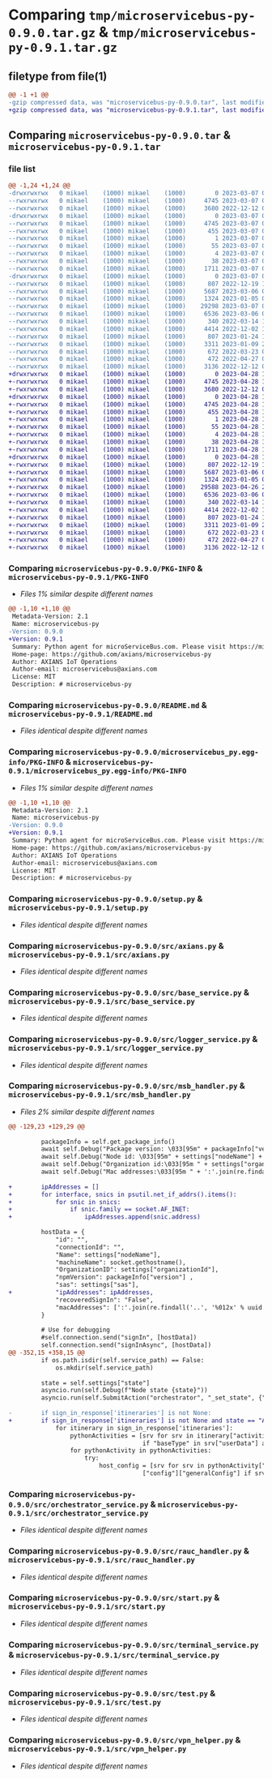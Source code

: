 # Comparing `tmp/microservicebus-py-0.9.0.tar.gz` & `tmp/microservicebus-py-0.9.1.tar.gz`

## filetype from file(1)

```diff
@@ -1 +1 @@
-gzip compressed data, was "microservicebus-py-0.9.0.tar", last modified: Tue Mar  7 08:19:32 2023, max compression
+gzip compressed data, was "microservicebus-py-0.9.1.tar", last modified: Fri Apr 28 14:19:27 2023, max compression
```

## Comparing `microservicebus-py-0.9.0.tar` & `microservicebus-py-0.9.1.tar`

### file list

```diff
@@ -1,24 +1,24 @@
-drwxrwxrwx   0 mikael    (1000) mikael    (1000)        0 2023-03-07 08:19:32.118764 microservicebus-py-0.9.0/
--rwxrwxrwx   0 mikael    (1000) mikael    (1000)     4745 2023-03-07 08:19:32.114577 microservicebus-py-0.9.0/PKG-INFO
--rwxrwxrwx   0 mikael    (1000) mikael    (1000)     3680 2022-12-12 08:25:32.000000 microservicebus-py-0.9.0/README.md
-drwxrwxrwx   0 mikael    (1000) mikael    (1000)        0 2023-03-07 08:19:31.737670 microservicebus-py-0.9.0/microservicebus_py.egg-info/
--rwxrwxrwx   0 mikael    (1000) mikael    (1000)     4745 2023-03-07 08:19:31.000000 microservicebus-py-0.9.0/microservicebus_py.egg-info/PKG-INFO
--rwxrwxrwx   0 mikael    (1000) mikael    (1000)      455 2023-03-07 08:19:31.000000 microservicebus-py-0.9.0/microservicebus_py.egg-info/SOURCES.txt
--rwxrwxrwx   0 mikael    (1000) mikael    (1000)        1 2023-03-07 08:19:31.000000 microservicebus-py-0.9.0/microservicebus_py.egg-info/dependency_links.txt
--rwxrwxrwx   0 mikael    (1000) mikael    (1000)       55 2023-03-07 08:19:31.000000 microservicebus-py-0.9.0/microservicebus_py.egg-info/entry_points.txt
--rwxrwxrwx   0 mikael    (1000) mikael    (1000)        4 2023-03-07 08:19:31.000000 microservicebus-py-0.9.0/microservicebus_py.egg-info/top_level.txt
--rwxrwxrwx   0 mikael    (1000) mikael    (1000)       38 2023-03-07 08:19:32.119775 microservicebus-py-0.9.0/setup.cfg
--rwxrwxrwx   0 mikael    (1000) mikael    (1000)     1711 2023-03-07 08:09:06.000000 microservicebus-py-0.9.0/setup.py
-drwxrwxrwx   0 mikael    (1000) mikael    (1000)        0 2023-03-07 08:19:32.085179 microservicebus-py-0.9.0/src/
--rwxrwxrwx   0 mikael    (1000) mikael    (1000)      807 2022-12-19 11:22:24.000000 microservicebus-py-0.9.0/src/axians.py
--rwxrwxrwx   0 mikael    (1000) mikael    (1000)     5687 2023-03-06 08:28:59.000000 microservicebus-py-0.9.0/src/base_service.py
--rwxrwxrwx   0 mikael    (1000) mikael    (1000)     1324 2023-01-05 09:33:48.000000 microservicebus-py-0.9.0/src/logger_service.py
--rwxrwxrwx   0 mikael    (1000) mikael    (1000)    29298 2023-03-07 08:17:54.000000 microservicebus-py-0.9.0/src/msb_handler.py
--rwxrwxrwx   0 mikael    (1000) mikael    (1000)     6536 2023-03-06 08:30:37.000000 microservicebus-py-0.9.0/src/orchestrator_service.py
--rwxrwxrwx   0 mikael    (1000) mikael    (1000)      340 2022-03-14 19:13:32.000000 microservicebus-py-0.9.0/src/queue_message.py
--rwxrwxrwx   0 mikael    (1000) mikael    (1000)     4414 2022-12-02 13:59:45.000000 microservicebus-py-0.9.0/src/rauc_handler.py
--rwxrwxrwx   0 mikael    (1000) mikael    (1000)      807 2023-01-24 11:06:53.000000 microservicebus-py-0.9.0/src/start.py
--rwxrwxrwx   0 mikael    (1000) mikael    (1000)     3311 2023-01-09 21:54:56.000000 microservicebus-py-0.9.0/src/terminal_service.py
--rwxrwxrwx   0 mikael    (1000) mikael    (1000)      672 2022-03-23 09:36:17.000000 microservicebus-py-0.9.0/src/test.py
--rwxrwxrwx   0 mikael    (1000) mikael    (1000)      472 2022-04-27 07:36:56.000000 microservicebus-py-0.9.0/src/utils.py
--rwxrwxrwx   0 mikael    (1000) mikael    (1000)     3136 2022-12-12 08:35:01.000000 microservicebus-py-0.9.0/src/vpn_helper.py
+drwxrwxrwx   0 mikael    (1000) mikael    (1000)        0 2023-04-28 14:19:27.627327 microservicebus-py-0.9.1/
+-rwxrwxrwx   0 mikael    (1000) mikael    (1000)     4745 2023-04-28 14:19:27.623328 microservicebus-py-0.9.1/PKG-INFO
+-rwxrwxrwx   0 mikael    (1000) mikael    (1000)     3680 2022-12-12 08:25:32.000000 microservicebus-py-0.9.1/README.md
+drwxrwxrwx   0 mikael    (1000) mikael    (1000)        0 2023-04-28 14:19:27.155788 microservicebus-py-0.9.1/microservicebus_py.egg-info/
+-rwxrwxrwx   0 mikael    (1000) mikael    (1000)     4745 2023-04-28 14:19:26.000000 microservicebus-py-0.9.1/microservicebus_py.egg-info/PKG-INFO
+-rwxrwxrwx   0 mikael    (1000) mikael    (1000)      455 2023-04-28 14:19:26.000000 microservicebus-py-0.9.1/microservicebus_py.egg-info/SOURCES.txt
+-rwxrwxrwx   0 mikael    (1000) mikael    (1000)        1 2023-04-28 14:19:26.000000 microservicebus-py-0.9.1/microservicebus_py.egg-info/dependency_links.txt
+-rwxrwxrwx   0 mikael    (1000) mikael    (1000)       55 2023-04-28 14:19:26.000000 microservicebus-py-0.9.1/microservicebus_py.egg-info/entry_points.txt
+-rwxrwxrwx   0 mikael    (1000) mikael    (1000)        4 2023-04-28 14:19:26.000000 microservicebus-py-0.9.1/microservicebus_py.egg-info/top_level.txt
+-rwxrwxrwx   0 mikael    (1000) mikael    (1000)       38 2023-04-28 14:19:27.629352 microservicebus-py-0.9.1/setup.cfg
+-rwxrwxrwx   0 mikael    (1000) mikael    (1000)     1711 2023-04-28 14:15:01.000000 microservicebus-py-0.9.1/setup.py
+drwxrwxrwx   0 mikael    (1000) mikael    (1000)        0 2023-04-28 14:19:27.591430 microservicebus-py-0.9.1/src/
+-rwxrwxrwx   0 mikael    (1000) mikael    (1000)      807 2022-12-19 11:22:24.000000 microservicebus-py-0.9.1/src/axians.py
+-rwxrwxrwx   0 mikael    (1000) mikael    (1000)     5687 2023-03-06 08:28:59.000000 microservicebus-py-0.9.1/src/base_service.py
+-rwxrwxrwx   0 mikael    (1000) mikael    (1000)     1324 2023-01-05 09:33:48.000000 microservicebus-py-0.9.1/src/logger_service.py
+-rwxrwxrwx   0 mikael    (1000) mikael    (1000)    29588 2023-04-26 22:27:47.000000 microservicebus-py-0.9.1/src/msb_handler.py
+-rwxrwxrwx   0 mikael    (1000) mikael    (1000)     6536 2023-03-06 08:30:37.000000 microservicebus-py-0.9.1/src/orchestrator_service.py
+-rwxrwxrwx   0 mikael    (1000) mikael    (1000)      340 2022-03-14 19:13:32.000000 microservicebus-py-0.9.1/src/queue_message.py
+-rwxrwxrwx   0 mikael    (1000) mikael    (1000)     4414 2022-12-02 13:59:45.000000 microservicebus-py-0.9.1/src/rauc_handler.py
+-rwxrwxrwx   0 mikael    (1000) mikael    (1000)      807 2023-01-24 11:06:53.000000 microservicebus-py-0.9.1/src/start.py
+-rwxrwxrwx   0 mikael    (1000) mikael    (1000)     3311 2023-01-09 21:54:56.000000 microservicebus-py-0.9.1/src/terminal_service.py
+-rwxrwxrwx   0 mikael    (1000) mikael    (1000)      672 2022-03-23 09:36:17.000000 microservicebus-py-0.9.1/src/test.py
+-rwxrwxrwx   0 mikael    (1000) mikael    (1000)      472 2022-04-27 07:36:56.000000 microservicebus-py-0.9.1/src/utils.py
+-rwxrwxrwx   0 mikael    (1000) mikael    (1000)     3136 2022-12-12 08:35:01.000000 microservicebus-py-0.9.1/src/vpn_helper.py
```

### Comparing `microservicebus-py-0.9.0/PKG-INFO` & `microservicebus-py-0.9.1/PKG-INFO`

 * *Files 1% similar despite different names*

```diff
@@ -1,10 +1,10 @@
 Metadata-Version: 2.1
 Name: microservicebus-py
-Version: 0.9.0
+Version: 0.9.1
 Summary: Python agent for microServiceBus.com. Please visit https://microservicebus.com for more information.
 Home-page: https://github.com/axians/microservicebus-py
 Author: AXIANS IoT Operations
 Author-email: microservicebus@axians.com
 License: MIT
 Description: # microservicebus-py
```

### Comparing `microservicebus-py-0.9.0/README.md` & `microservicebus-py-0.9.1/README.md`

 * *Files identical despite different names*

### Comparing `microservicebus-py-0.9.0/microservicebus_py.egg-info/PKG-INFO` & `microservicebus-py-0.9.1/microservicebus_py.egg-info/PKG-INFO`

 * *Files 1% similar despite different names*

```diff
@@ -1,10 +1,10 @@
 Metadata-Version: 2.1
 Name: microservicebus-py
-Version: 0.9.0
+Version: 0.9.1
 Summary: Python agent for microServiceBus.com. Please visit https://microservicebus.com for more information.
 Home-page: https://github.com/axians/microservicebus-py
 Author: AXIANS IoT Operations
 Author-email: microservicebus@axians.com
 License: MIT
 Description: # microservicebus-py
```

### Comparing `microservicebus-py-0.9.0/setup.py` & `microservicebus-py-0.9.1/setup.py`

 * *Files identical despite different names*

### Comparing `microservicebus-py-0.9.0/src/axians.py` & `microservicebus-py-0.9.1/src/axians.py`

 * *Files identical despite different names*

### Comparing `microservicebus-py-0.9.0/src/base_service.py` & `microservicebus-py-0.9.1/src/base_service.py`

 * *Files identical despite different names*

### Comparing `microservicebus-py-0.9.0/src/logger_service.py` & `microservicebus-py-0.9.1/src/logger_service.py`

 * *Files identical despite different names*

### Comparing `microservicebus-py-0.9.0/src/msb_handler.py` & `microservicebus-py-0.9.1/src/msb_handler.py`

 * *Files 2% similar despite different names*

```diff
@@ -129,23 +129,29 @@
 
         packageInfo = self.get_package_info()
         await self.Debug("Package version: \033[95m" + packageInfo["version"] + "\033[0m")
         await self.Debug("Node id: \033[95m" + settings["nodeName"] + "\033[0m")
         await self.Debug("Organization id:\033[95m " + settings["organizationId"] + "\033[0m")
         await self.Debug("Mac addresses:\033[95m " + ':'.join(re.findall('..', '%012x' % uuid.getnode())) + "\033[0m")
 
+        ipAddresses = []
+        for interface, snics in psutil.net_if_addrs().items():
+            for snic in snics:
+                if snic.family == socket.AF_INET:
+                    ipAddresses.append(snic.address)
 
         hostData = {
             "id": "",
             "connectionId": "",
             "Name": settings["nodeName"],
             "machineName": socket.gethostname(),
             "OrganizationID": settings["organizationId"],
             "npmVersion": packageInfo["version"] ,
             "sas": settings["sas"],
+            "ipAddresses": ipAddresses,
             "recoveredSignIn": "False",
             "macAddresses": [':'.join(re.findall('..', '%012x' % uuid.getnode()))]
         }
 
         # Use for debugging
         #self.connection.send("signIn", [hostData])
         self.connection.send("signInAsync", [hostData])
@@ -352,15 +358,15 @@
         if os.path.isdir(self.service_path) == False:
             os.mkdir(self.service_path)
 
         state = self.settings["state"]
         asyncio.run(self.Debug(f"Node state {state}"))
         asyncio.run(self.SubmitAction("orchestrator", "_set_state", {"state": state}))
 
-        if sign_in_response['itineraries'] is not None:
+        if sign_in_response['itineraries'] is not None and state == "Active":
             for itinerary in sign_in_response['itineraries']:
                 pythonActivities = [srv for srv in itinerary["activities"]
                                     if "baseType" in srv["userData"] and srv["userData"]["baseType"] == 'pythonfile']
                 for pythonActivity in pythonActivities:
                     try:
                         host_config = [srv for srv in pythonActivity["userData"]
                                     ["config"]["generalConfig"] if srv["id"] == 'host']
```

### Comparing `microservicebus-py-0.9.0/src/orchestrator_service.py` & `microservicebus-py-0.9.1/src/orchestrator_service.py`

 * *Files identical despite different names*

### Comparing `microservicebus-py-0.9.0/src/rauc_handler.py` & `microservicebus-py-0.9.1/src/rauc_handler.py`

 * *Files identical despite different names*

### Comparing `microservicebus-py-0.9.0/src/start.py` & `microservicebus-py-0.9.1/src/start.py`

 * *Files identical despite different names*

### Comparing `microservicebus-py-0.9.0/src/terminal_service.py` & `microservicebus-py-0.9.1/src/terminal_service.py`

 * *Files identical despite different names*

### Comparing `microservicebus-py-0.9.0/src/test.py` & `microservicebus-py-0.9.1/src/test.py`

 * *Files identical despite different names*

### Comparing `microservicebus-py-0.9.0/src/vpn_helper.py` & `microservicebus-py-0.9.1/src/vpn_helper.py`

 * *Files identical despite different names*

